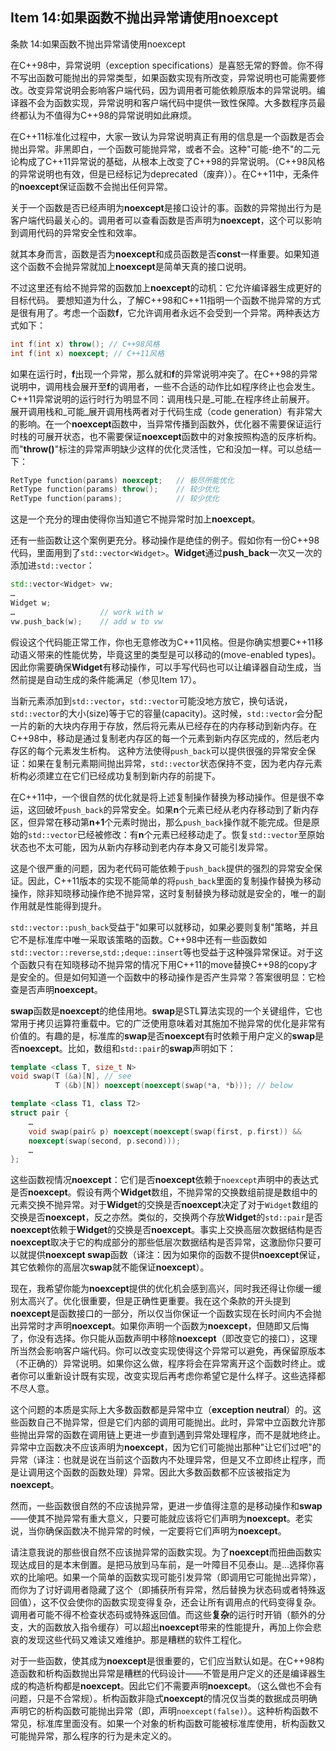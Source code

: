 ## Item 14:如果函数不抛出异常请使用noexcept
条款 14:如果函数不抛出异常请使用noexcept

在C++98中，异常说明（exception specifications）是喜怒无常的野兽。你不得不写出函数可能抛出的异常类型，如果函数实现有所改变，异常说明也可能需要修改。改变异常说明会影响客户端代码，因为调用者可能依赖原版本的异常说明。编译器不会为函数实现，异常说明和客户端代码中提供一致性保障。大多数程序员最终都认为不值得为C++98的异常说明如此麻烦。

在C++11标准化过程中，大家一致认为异常说明真正有用的信息是一个函数是否会抛出异常。非黑即白，一个函数可能抛异常，或者不会。这种"可能-绝不"的二元论构成了C++11异常说的基础，从根本上改变了C++98的异常说明。（C++98风格的异常说明也有效，但是已经标记为deprecated（废弃））。在C++11中，无条件的**noexcept**保证函数不会抛出任何异常。

关于一个函数是否已经声明为**noexcept**是接口设计的事。函数的异常抛出行为是客户端代码最关心的。调用者可以查看函数是否声明为**noexcept**，这个可以影响到调用代码的异常安全性和效率。

就其本身而言，函数是否为**noexcept**和成员函数是否**const**一样重要。如果知道这个函数不会抛异常就加上**noexcept**是简单天真的接口说明。

不过这里还有给不抛异常的函数加上**noexcept**的动机：它允许编译器生成更好的目标代码。
要想知道为什么，了解C++98和C++11指明一个函数不抛异常的方式是很有用了。考虑一个函数**f**，它允许调用者永远不会受到一个异常。两种表达方式如下：
```cpp
int f(int x) throw(); // C++98风格
int f(int x) noexcept; // C++11风格
```
如果在运行时，**f**出现一个异常，那么就和**f**的异常说明冲突了。在C++98的异常说明中，调用栈会展开至**f**的调用者，一些不合适的动作比如程序终止也会发生。C++11异常说明的运行时行为明显不同：调用栈只是_可能_在程序终止前展开。
展开调用栈和_可能_展开调用栈两者对于代码生成（code generation）有非常大的影响。在一个**noexcept**函数中，当异常传播到函数外，优化器不需要保证运行时栈的可展开状态，也不需要保证**noexcept**函数中的对象按照构造的反序析构。而"**throw()**"标注的异常声明缺少这样的优化灵活性，它和没加一样。可以总结一下：
```cpp
RetType function(params) noexcept;   // 极尽所能优化
RetType function(params) throw();    // 较少优化
RetType function(params);            // 较少优化
```
这是一个充分的理由使得你当知道它不抛异常时加上**noexcept**。

还有一些函数让这个案例更充分。移动操作是绝佳的例子。假如你有一份C++98代码，里面用到了`std::vector<Widget>`。**Widget**通过**push_back**一次又一次的添加进`std::vector`：
```cpp
std::vector<Widget> vw;
…
Widget w;
…                   // work with w
vw.push_back(w);    // add w to vw

```
假设这个代码能正常工作，你也无意修改为C++11风格。但是你确实想要C++11移动语义带来的性能优势，毕竟这里的类型是可以移动的(move-enabled types)。因此你需要确保**Widget**有移动操作，可以手写代码也可以让编译器自动生成，当然前提是自动生成的条件能满足（参见Item 17）。

当新元素添加到`std::vector`，`std::vector`可能没地方放它，换句话说，`std::vector`的大小(size)等于它的容量(capacity)。这时候，`std::vector`会分配一片的新的大块内存用于存放，然后将元素从已经存在的内存移动到新内存。在C++98中，移动是通过复制老内存区的每一个元素到新内存区完成的，然后老内存区的每个元素发生析构。
这种方法使得`push_back`可以提供很强的异常安全保证：如果在复制元素期间抛出异常，`std::vector`状态保持不变，因为老内存元素析构必须建立在它们已经成功复制到新内存的前提下。

在C++11中，一个很自然的优化就是将上述复制操作替换为移动操作。但是很不幸运，这回破坏`push_back`的异常安全。如果**n**个元素已经从老内存移动到了新内存区，但异常在移动第**n+1**个元素时抛出，那么`push_back`操作就不能完成。但是原始的`std::vector`已经被修改：有**n**个元素已经移动走了。恢复`std::vector`至原始状态也不太可能，因为从新内存移动到老内存本身又可能引发异常。

这是个很严重的问题，因为老代码可能依赖于`push_back`提供的强烈的异常安全保证。因此，C++11版本的实现不能简单的将`push_back`里面的复制操作替换为移动操作，除非知晓移动操作绝不抛异常，这时复制替换为移动就是安全的，唯一的副作用就是性能得到提升。

`std::vector::push_back`受益于"如果可以就移动，如果必要则复制"策略，并且它不是标准库中唯一采取该策略的函数。C++98中还有一些函数如`std::vector::reverse`,`std:;deque::insert`等也受益于这种强异常保证。对于这个函数只有在知晓移动不抛异常的情况下用C++11的move替换C++98的copy才是安全的。但是如何知道一个函数中的移动操作是否产生异常？答案很明显：它检查是否声明**noexcept**。

**swap**函数是**noexcept**的绝佳用地。**swap**是STL算法实现的一个关键组件，它也常用于拷贝运算符重载中。它的广泛使用意味着对其施加不抛异常的优化是非常有价值的。有趣的是，标准库的**swap**是否**noexcept**有时依赖于用户定义的**swap**是否**noexcept**。比如，数组和`std::pair`的**swap**声明如下：
```cpp
template <class T, size_t N>
void swap(T (&a)[N], // see
		  T (&b)[N]) noexcept(noexcept(swap(*a, *b))); // below

template <class T1, class T2>
struct pair {
	…
	void swap(pair& p) noexcept(noexcept(swap(first, p.first)) &&
	noexcept(swap(second, p.second)));
	…
};
```
这些函数视情况**noexcept**：它们是否**noexcept**依赖于`noexcept`声明中的表达式是否**noexcept**。假设有两个**Widget**数组，不抛异常的交换数组前提是数组中的元素交换不抛异常。对于**Widget**的交换是否**noexcept**决定了对于`Widget`数组的交换是否**noexcept**，反之亦然。类似的，交换两个存放**Widget**的`std::pair`是否**noexcept**依赖于**Widget**的交换是否**noexcept**。事实上交换高层次数据结构是否**noexcept**取决于它的构成部分的那些低层次数据结构是否异常，这激励你只要可以就提供**noexcept swap**函数（译注：因为如果你的函数不提供**noexcept**保证，其它依赖你的高层次**swap**就不能保证**noexcept**）。

现在，我希望你能为**noexcept**提供的优化机会感到高兴，同时我还得让你缓一缓别太高兴了。优化很重要，但是正确性更重要。我在这个条款的开头提到**noexcept**是函数接口的一部分，所以仅当你保证一个函数实现在长时间内不会抛出异常时才声明**noexcept**。如果你声明一个函数为**noexcept**，但随即又后悔了，你没有选择。你只能从函数声明中移除**noexcept**（即改变它的接口），这理所当然会影响客户端代码。你可以改变实现使得这个异常可以避免，再保留原版本（不正确的）异常说明。如果你这么做，程序将会在异常离开这个函数时终止。或者你可以重新设计既有实现，改变实现后再考虑你希望它是什么样子。这些选择都不尽人意。


这个问题的本质是实际上大多数函数都是异常中立（__exception neutral__）的。这些函数自己不抛异常，但是它们内部的调用可能抛出。此时，异常中立函数允许那些抛出异常的函数在调用链上更进一步直到遇到异常处理程序，而不是就地终止。异常中立函数决不应该声明为**noexcept**，因为它们可能抛出那种"让它们过吧"的异常（译注：也就是说在当前这个函数内不处理异常，但是又不立即终止程序，而是让调用这个函数的函数处理）异常。因此大多数函数都不应该被指定为**noexcept**。

然而，一些函数很自然的不应该抛异常，更进一步值得注意的是移动操作和**swap**——使其不抛异常有重大意义，只要可能就应该将它们声明为**noexcept**。老实说，当你确保函数决不抛异常的时候，一定要将它们声明为**noexcept**。

请注意我说的那些很自然不应该抛异常的函数实现。为了**noexcept**而扭曲函数实现达成目的是本末倒置。是把马放到马车前，是一叶障目不见泰山。是...选择你喜欢的比喻吧。如果一个简单的函数实现可能引发异常（即调用它可能抛出异常），而你为了讨好调用者隐藏了这个（即捕获所有异常，然后替换为状态码或者特殊返回值），这不仅会使你的函数实现变得复杂，还会让所有调用点的代码变得复杂。调用者可能不得不检查状态码或特殊返回值。而这些**复杂**的运行时开销（额外的分支，大的函数放入指令缓存）可以超出**noexcept**带来的性能提升，再加上你会悲哀的发现这些代码又难读又难维护。那是糟糕的软件工程化。

对于一些函数，使其成为**noexcept**是很重要的，它们应当默认如是。在C++98构造函数和析构函数抛出异常是糟糕的代码设计——不管是用户定义的还是编译器生成的构造析构都是**noexcept**。因此它们不需要声明**noexcept**。（这么做也不会有问题，只是不合常规）。析构函数非隐式**noexcept**的情况仅当类的数据成员明确声明它的析构函数可能抛出异常（即，声明`noexcept(false)`）。这种析构函数不常见，标准库里面没有。如果一个对象的析构函数可能被标准库使用，析构函数又可能抛异常，那么程序的行为是未定义的。
